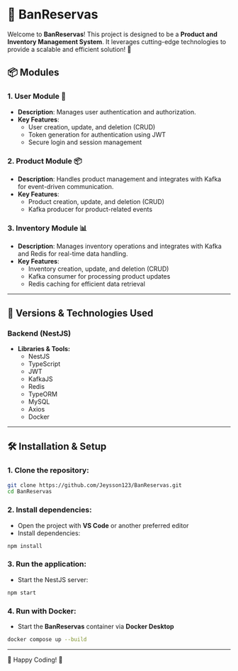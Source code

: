 # 🚀 BanReservas

Welcome to **BanReservas**! This project is designed to be a **Product and Inventory Management System**. It leverages cutting-edge technologies to provide a scalable and efficient solution! 🎉

## 📦 Modules

### 1. **User Module** 👤
   - **Description**: Manages user authentication and authorization.
   - **Key Features**:
     - User creation, update, and deletion (CRUD)
     - Token generation for authentication using JWT
     - Secure login and session management

### 2. **Product Module** 📦
   - **Description**: Handles product management and integrates with Kafka for event-driven communication.
   - **Key Features**:
     - Product creation, update, and deletion (CRUD)
     - Kafka producer for product-related events
     
### 3. **Inventory Module** 📊
   - **Description**: Manages inventory operations and integrates with Kafka and Redis for real-time data handling.
   - **Key Features**:
     - Inventory creation, update, and deletion (CRUD)
     - Kafka consumer for processing product updates
     - Redis caching for efficient data retrieval

---

## 🚀 Versions & Technologies Used

### **Backend** (NestJS)
- **Libraries & Tools:**
  - NestJS
  - TypeScript
  - JWT
  - KafkaJS
  - Redis
  - TypeORM
  - MySQL
  - Axios
  - Docker

---

## 🛠️ Installation & Setup

### 1. Clone the repository:

   ```bash
   git clone https://github.com/Jeysson123/BanReservas.git
   cd BanReservas
   ```

### 2. Install dependencies:

   - Open the project with **VS Code** or another preferred editor
   - Install dependencies:

   ```bash
   npm install
   ```

### 3. Run the application:

   - Start the NestJS server:

   ```bash
   npm start
   ```

### 4. Run with Docker:

   - Start the **BanReservas** container via **Docker Desktop**

   ```bash
   docker compose up --build
   ```  

---

🚀 Happy Coding! 🎉

